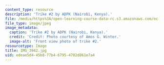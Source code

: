 ```yaml
---
content_type: resource
description: 'Trike #2 by ADPK (Nairobi, Kenya).'
file: /media/https%3A/open-learning-course-data-rc.s3.amazonaws.com/ec-721-wheelchair-design-in-developing-countries-spring-2009/edeae5d445b877b467954702d861e7a4_IMG_3942.jpg
file_type: image/jpeg
image_metadata:
  caption: 'Trike #2 by ADPK (Nairobi, Kenya).'
  credit: 'Credit: Photo courtesy of Amos G. Winter.'
  image-alt: 'Front view photo of trike #2.'
resourcetype: Image
title: IMG_3942.jpg
uid: edeae5d4-45b8-77b4-6795-4702d861e7a4
---
```

